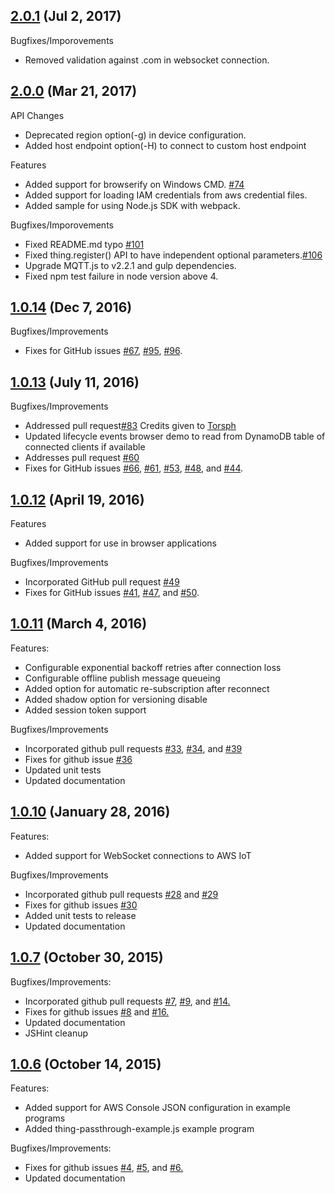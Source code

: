 ## [2.0.1](https://github.com/aws/aws-iot-device-sdk-js/releases/tag/v2.0.1) (Jul 2, 2017)

Bugfixes/Imporovements
  - Removed validation against .com in websocket connection.

## [2.0.0](https://github.com/aws/aws-iot-device-sdk-js/releases/tag/v2.0.0) (Mar 21, 2017)

API Changes
  - Deprecated region option(-g) in device configuration.
  - Added host endpoint option(-H) to connect to custom host endpoint 

Features
  - Added support for browserify on Windows CMD. [#74](https://github.com/aws/aws-iot-device-sdk-js/issues/74)
  - Added support for loading IAM credentials from aws credential files.
  - Added sample for using Node.js SDK with webpack.

Bugfixes/Imporovements
  - Fixed README.md typo [#101](https://github.com/aws/aws-iot-device-sdk-js/issues/101)
  - Fixed thing.register() API to have independent optional parameters.[#106](https://github.com/aws/aws-iot-device-sdk-js/issues/106) 
  - Upgrade MQTT.js to v2.2.1 and gulp dependencies. 
  - Fixed npm test failure in node version above 4. 

## [1.0.14](https://github.com/aws/aws-iot-device-sdk-js/releases/tag/v1.0.14) (Dec 7, 2016)

Bugfixes/Improvements
  - Fixes for GitHub issues [#67]( https://github.com/aws/aws-iot-device-sdk-js/issues/67), [#95](https://github.com/aws/aws-iot-device-sdk-js/issues/95), [#96](https://github.com/aws/aws-iot-device-sdk-js/issues/96).

## [1.0.13](https://github.com/aws/aws-iot-device-sdk-js/releases/tag/v1.0.13) (July 11, 2016)

Bugfixes/Improvements
  - Addressed pull request[#83](https://github.com/aws/aws-iot-device-sdk-js/pull/83) Credits given to [Torsph](https://github.com/Torsph)
  - Updated lifecycle events browser demo to read from DynamoDB table of connected clients if available
  - Addresses pull request [#60](https://github.com/aws/aws-iot-device-sdk-js/pull/60)
  - Fixes for GitHub issues [#66](https://github.com/aws/aws-iot-device-sdk-js/issues/66), [#61](https://github.com/aws/aws-iot-device-sdk-js/issues/61), [#53](https://github.com/aws/aws-iot-device-sdk-js/issues/53), [#48](https://github.com/aws/aws-iot-device-sdk-js/issues/48), and [#44](https://github.com/aws/aws-iot-device-sdk-js/issues/44).

## [1.0.12](https://github.com/aws/aws-iot-device-sdk-js/releases/tag/v1.0.12) (April 19, 2016)

Features
  - Added support for use in browser applications

Bugfixes/Improvements
  - Incorporated GitHub pull request [#49](https://github.com/aws/aws-iot-device-sdk-js/pull/49)
  - Fixes for GitHub issues [#41](https://github.com/aws/aws-iot-device-sdk-js/issues/41), [#47](https://github.com/aws/aws-iot-device-sdk-js/issues/47), and [#50](https://github.com/aws/aws-iot-device-sdk-js/issues/50).

## [1.0.11](https://github.com/aws/aws-iot-device-sdk-js/releases/tag/v1.0.11) (March 4, 2016)

Features:
  - Configurable exponential backoff retries after connection loss
  - Configurable offline publish message queueing
  - Added option for automatic re-subscription after reconnect
  - Added shadow option for versioning disable
  - Added session token support

Bugfixes/Improvements
  - Incorporated github pull requests [#33](https://github.com/aws/aws-iot-device-sdk-js/pull/33), [#34](https://github.com/aws/aws-iot-device-sdk-js/pull/34), and [#39](https://github.com/aws/aws-iot-device-sdk-js/pull/39)
  - Fixes for github issue [#36](https://github.com/aws/aws-iot-device-sdk-js/issues/36)
  - Updated unit tests
  - Updated documentation

## [1.0.10](https://github.com/aws/aws-iot-device-sdk-js/releases/tag/v1.0.10) (January 28, 2016)

Features:
  - Added support for WebSocket connections to AWS IoT

Bugfixes/Improvements
  - Incorporated github pull requests [#28](https://github.com/aws/aws-iot-device-sdk-js/pull/28) and [#29](https://github.com/aws/aws-iot-device-sdk-js/pull/29)
  - Fixes for github issues [#30](https://github.com/aws/aws-iot-device-sdk-js/issues/30)
  - Added unit tests to release
  - Updated documentation

## [1.0.7](https://github.com/aws/aws-iot-device-sdk-js/releases/tag/v1.0.7) (October 30, 2015)

Bugfixes/Improvements:
  - Incorporated github pull requests [#7](https://github.com/aws/aws-iot-device-sdk-js/pull/7), [#9](https://github.com/aws/aws-iot-device-sdk-js/pull/9), and [#14.](https://github.com/aws/aws-iot-device-sdk-js/pull/14)
  - Fixes for github issues [#8](https://github.com/aws/aws-iot-device-sdk-js/issues/8) and [#16.](https://github.com/aws/aws-iot-device-sdk-js/issues/16)
  - Updated documentation
  - JSHint cleanup

## [1.0.6](https://github.com/aws/aws-iot-device-sdk-js/releases/tag/v1.0.6) (October 14, 2015)

Features:
  - Added support for AWS Console JSON configuration in example programs
  - Added thing-passthrough-example.js example program

Bugfixes/Improvements:
  - Fixes for github issues [#4](https://github.com/aws/aws-iot-device-sdk-js/issues/4), [#5](https://github.com/aws/aws-iot-device-sdk-js/issues/5), and [#6.](https://github.com/aws/aws-iot-device-sdk-js/issues/4)
  - Updated documentation
